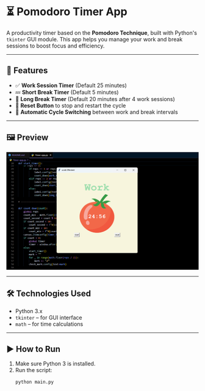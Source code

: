 # ⏳ Pomodoro Timer App

A productivity timer based on the **Pomodoro Technique**, built with Python's `tkinter` GUI module. This app helps you manage your work and break sessions to boost focus and efficiency.

---

## 📌 Features

- ✅ **Work Session Timer** (Default 25 minutes)
- 💤 **Short Break Timer** (Default 5 minutes)
- 🌙 **Long Break Timer** (Default 20 minutes after 4 work sessions)
- 🔄 **Reset Button** to stop and restart the cycle
- 🧠 **Automatic Cycle Switching** between work and break intervals

---

## 🖼️ Preview

![Pomodoro Timer Preview](./assets/preview(1).png) 

---

## 🛠️ Technologies Used

- Python 3.x
- `tkinter` – for GUI interface
- `math` – for time calculations

---

## ▶️ How to Run

1. Make sure Python 3 is installed.
2. Run the script:
   ```bash
   python main.py

